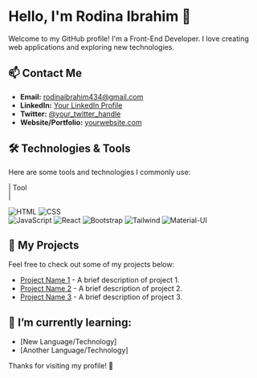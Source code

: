 # Hello, I'm Rodina Ibrahim 👋

Welcome to my GitHub profile! I'm a Front-End Developer. I love creating web applications and exploring new technologies.

## 📫 Contact Me

- **Email:** [rodinaibrahim434@gmail.com ](mailto:your.email@example.com)
- **LinkedIn:** [Your LinkedIn Profile](https://www.linkedin.com/in/yourprofile)
- **Twitter:** [@your_twitter_handle](https://twitter.com/your_twitter_handle)
- **Website/Portfolio:** [yourwebsite.com](https://yourwebsite.com)

## 🛠️ Technologies & Tools

Here are some tools and technologies I commonly use:

|
 Tool        
|

 ![HTML](https://img.icons8.com/color/48/000000/html-5.png)   ![CSS](https://img.icons8.com/color/48/000000/css3.png)    
 ![JavaScript](https://img.icons8.com/color/48/000000/javascript.png) ![React](https://img.icons8.com/color/48/000000/react-native.png) 
 ![Bootstrap](https://img.icons8.com/color/48/000000/bootstrap.png)  ![Tailwind](https://img.icons8.com/color/48/000000/tailwindcss.png)
![Material-UI](https://img.icons8.com/color/48/000000/material-ui.png) 

## 🚀 My Projects

Feel free to check out some of my projects below:

- [Project Name 1](https://github.com/username/project1) - A brief description of project 1.
- [Project Name 2](https://github.com/username/project2) - A brief description of project 2.
- [Project Name 3](https://github.com/username/project3) - A brief description of project 3.

## 🌱 I’m currently learning:

- [New Language/Technology]
- [Another Language/Technology]

Thanks for visiting my profile! 🌟
